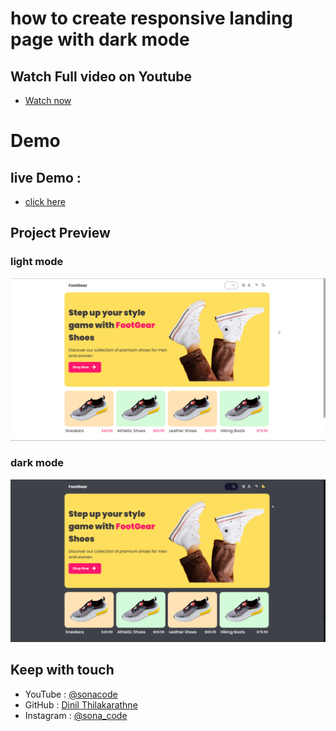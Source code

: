 # how to create responsive landing page with dark mode

## Watch Full video on Youtube 
- [Watch now](https://www.youtube.com/watch?v=YbodZulSYis)

# Demo 
## live Demo :
- [click here](https://dinil-thilakarathne.github.io/Responsive-landingpage-Footgear/)

## Project Preview

### light mode
![](/project-ss/light-mode.png)

### dark mode
![](/project-ss/dark-mode.png)

## Keep with touch

- YouTube : [@sonacode]("https://www.youtube.com/@sonacode/videos")
- GitHub : [Dinil Thilakarathne]("https://github.com/Dinil-Thilakarathne/")
- Instagram : [@sona_code]("https://www.instagram.com/sona_code/")